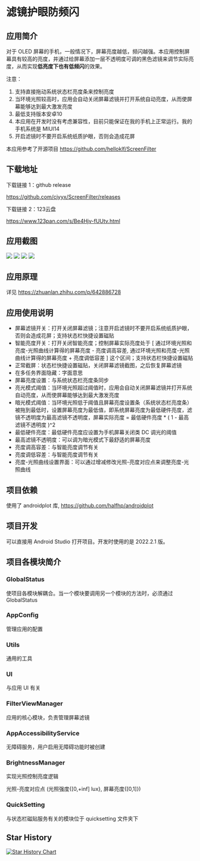 # 滤镜护眼防频闪

## 应用简介

对于 OLED 屏幕的手机，一般情况下，屏幕亮度越低，频闪越强。本应用控制屏幕具有较高的亮度，并通过给屏幕添加一层不透明度可调的黑色滤镜来调节实际亮度，从而实现**低亮度下也有低频闪**的效果。

注意：

1. 支持直接拖动系统状态栏亮度条来控制亮度
2. 当环境光照较高时，应用会自动关闭屏幕滤镜并打开系统自动亮度，从而使屏幕能够达到最大激发亮度
3. 最低支持版本安卓10
4. 本应用在开发时没有考虑兼容性，目前只能保证在我的手机上正常运行。我的手机系统是 MIUI14
5. 开启滤镜时不要开启系统纸质护眼，否则会造成花屏

本应用参考了开源项目 https://github.com/helloklf/ScreenFilter

## 下载地址

下载链接 1：github release

https://github.com/cjyyx/ScreenFilter/releases

下载链接 2：123云盘

https://www.123pan.com/s/Be4Hjv-fUUtv.html


## 应用截图

![](assets/Screenshot_1.jpg)
![](assets/Screenshot_2.jpg)
![](assets/Screenshot_3.jpg)
![](assets/Screenshot_4.jpg)

## 应用原理

详见 https://zhuanlan.zhihu.com/p/642886728

## 应用使用说明

- 屏幕滤镜开关：打开关闭屏幕滤镜；注意开启滤镜时不要开启系统纸质护眼，否则会造成花屏；支持状态栏快捷设置磁贴
- 智能亮度开关：打开关闭智能亮度；控制屏幕实际亮度处于 [ 通过环境光照和亮度-光照曲线计算得的屏幕亮度 - 亮度调高容差, 通过环境光照和亮度-光照曲线计算得的屏幕亮度 + 亮度调低容差 ] 这个区间；支持状态栏快捷设置磁贴
- 正常截屏：状态栏快捷设置磁贴，关闭屏幕滤镜截图，之后恢复屏幕滤镜
- 在多任务界面隐藏：字面意思
- 屏幕亮度设置：与系统状态栏亮度条同步
- 亮光模式阈值：当环境光照超过阈值时，应用会自动关闭屏幕滤镜并打开系统自动亮度，从而使屏幕能够达到最大激发亮度
- 暗光模式阈值：当环境光照低于阈值且屏幕亮度设置条（系统状态栏亮度条）被拖到最低时，设置屏幕亮度为最低值，即系统屏幕亮度为最低硬件亮度，滤镜不透明度为最高滤镜不透明度，屏幕实际亮度 = 最低硬件亮度 * ( 1 - 最高滤镜不透明度 )^2
- 最低硬件亮度：最低硬件亮度应设置为手机屏幕关闭类 DC 调光的阈值
- 最高滤镜不透明度：可以调为暗光模式下最舒适的屏幕亮度
- 亮度调高容差：与智能亮度调节有关
- 亮度调低容差：与智能亮度调节有关
- 亮度-光照曲线设置界面：可以通过增减修改光照-亮度对应点来调整亮度-光照曲线


## 项目依赖

使用了 androidplot 库, https://github.com/halfhp/androidplot

## 项目开发

可以直接用 Android Studio 打开项目。开发时使用的是 2022.2.1 版。

## 项目各模块简介

### GlobalStatus

使项目各模块解耦合。当一个模块要调用另一个模块的方法时，必须通过 GlobalStatus

### AppConfig

管理应用的配置

### Utils

通用的工具

### UI

与应用 UI 有关

### FilterViewManager

应用的核心模块，负责管理屏幕滤镜

### AppAccessibilityService

无障碍服务，用户启用无障碍功能时被创建

### BrightnessManager

实现光照控制亮度逻辑

光照-亮度对应点 (光照强度{[0,+inf] lux}, 屏幕亮度{[0,1]})

### QuickSetting

与状态栏磁贴服务有关的模块位于 quicksetting 文件夹下

## Star History

[![Star History Chart](https://api.star-history.com/svg?repos=cjyyx/ScreenFilter&type=Date)](https://star-history.com/#cjyyx/ScreenFilter&Date)

